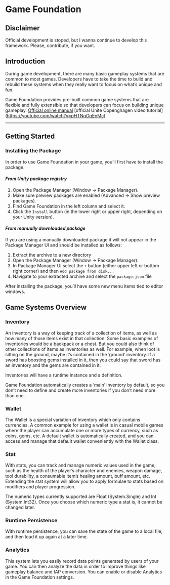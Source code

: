 # Game Foundation

## Disclaimer

Official development is stoped, but I wanna continue to develop this framework. Please, contribute, if you want.

## Introduction

During game development, there are many basic gameplay systems that are common to most games. Developers have to take the time to build and rebuild these systems when they really want to focus on what’s unique and fun.

Game Foundation provides pre-built common game systems that are flexible and fully extensible so that developers can focus on building unique gameplay.
[Official online manual](https://docs.unity3d.com/Packages/com.unity.game.foundation@0.1/manual/index.html) 
[official Unite Copenghagen video tutorial] (https://youtube.com/watch?v=pHTNqGqEnMc) 
<hr />

## Getting Started

### Installing the Package

In order to use Game Foundation in your game, you’ll first have to install the package.

#### *From Unity package registry*

1. Open the Package Manager (Window → Package Manager).
1. Make sure preview packages are enabled (Advanced → Show preview packages).
1. Find Game Foundation in the left column and select it.
1. Click the `Install` button (in the lower right or upper right, depending on your Unity version).

#### *From manually downloaded package*

If you are using a manually downloaded package it will not appear in the Package Manager UI and should be installed as follows:

1. Extract the archive to a new directory
1. Open the Package Manager (Window → Package Manager).
1. In Package Manager UI select the `+` button (either upper left or bottom right corner) and then `Add package from disk...`
1. Navigate to your extracted archive and select the `package.json` file

After installing the package, you’ll have some new menu items tied to editor windows.

## Game Systems Overview

### Inventory

An inventory is a way of keeping track of a collection of items, as well as how many of those items exist in that collection. Some basic examples of inventories would be a backpack or a chest. But you could also think of other collections of items as inventories as well. For example, when loot is sitting on the ground, maybe it’s contained in the ‘ground’ inventory. If a sword has boosting gems installed in it, then you could say that sword has an inventory and the gems are contained in it.

Inventories will have a runtime instance and a definition.

Game Foundation automatically creates a ‘main’ inventory by default, so you don’t need to define and create more inventories if you don’t need more than one.

### Wallet

The Wallet is a special variation of inventory which only contains currencies. A common example for using a wallet is in casual mobile games where the player can accumulate one or more types of currency, such as coins, gems, etc. A default wallet is automatically created, and you can access and manage that default wallet conveniently with the Wallet class.

### Stat

With stats, you can track and manage numeric values used in the game, such as the health of the player’s character and enemies, weapon damage, tool durability, a consumable item’s healing amount, buff amount, etc. Extending the stat system will allow you to apply formulae to stats based on modifiers and player progression.

The numeric types currently supported are Float (System.Single) and Int (System.Int32). Once you choose which numeric type a stat is, it cannot be changed later.

### Runtime Persistence

With runtime persistence, you can save the state of the game to a local file, and then load it up again at a later time.

### Analytics

This system lets you easily record data points generated by users of your game. You can then analyze the data in order to improve things like gameplay balance and IAP conversion. You can enable or disable Analytics in the Game Foundation settings.
